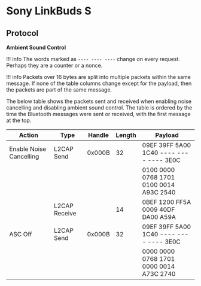 # Sony LinkBuds S

## Protocol

**Ambient Sound Control**

!!! info
    The words marked as `---- ---- ----` change on every request. Perhaps they are a counter or a nonce.

!!! info
    Packets over 16 bytes are split into multiple packets within the same message.
    If none of the table columns change except for the payload, then the packets are part of the same message.

The below table shows the packets sent and received when enabling noise cancelling and disabling ambient sound control.
The table is ordered by the time the Bluetooth messages were sent or received, with the first message at the top.

| Action                  | Type          | Handle | Length | Payload                                 |
| ----------------------- | ------------- | ------ | ------ | --------------------------------------- |
| Enable Noise Cancelling | L2CAP Send    | 0x000B | 32     | 09EF 39FF 5A00 1C40 ---- ---- ---- 3E0C |
|                         |               |        |        | 0100 0000 0768 1701 0100 0014 A93C 2540 |
|                         | L2CAP Receive |        | 14     | 0BEF 1200 FF5A 0009 40DF DA00 A59A      |
| ASC Off                 | L2CAP Send    | 0x000B | 32     | 09EF 39FF 5A00 1C40 ---- ---- ---- 3E0C |
|                         |               |        |        | 0000 0000 0768 1701 0000 0014 A73C 2740 |